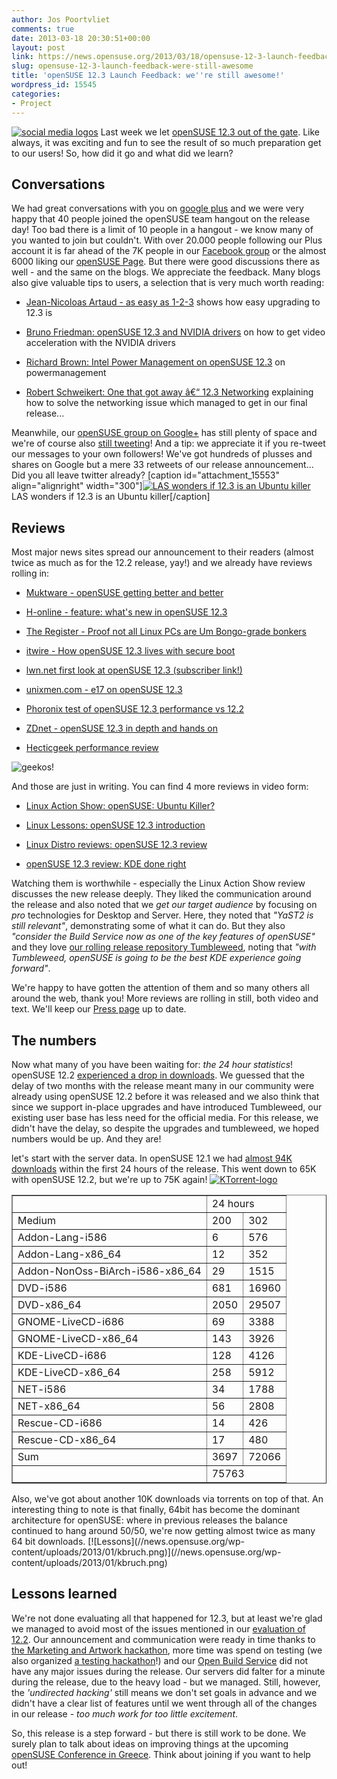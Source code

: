 ```yaml
---
author: Jos Poortvliet
comments: true
date: 2013-03-18 20:30:51+00:00
layout: post
link: https://news.opensuse.org/2013/03/18/opensuse-12-3-launch-feedback-were-still-awesome/
slug: opensuse-12-3-launch-feedback-were-still-awesome
title: 'openSUSE 12.3 Launch Feedback: we''re still awesome!'
wordpress_id: 15545
categories:
- Project
---
```


[![social media logos](//news.opensuse.org/wp-content/uploads/2013/01/social-media.png)](//news.opensuse.org/wp-content/uploads/2013/01/social-media.png)
Last week we let [openSUSE 12.3 out of the gate](https://news.opensuse.org/2013/03/13/opensuse-12-3-free-open-and-awesome/). Like always, it was exciting and fun to see the result of so much preparation get to our users! So, how did it go and what did we learn?<!-- more -->


## Conversations


We had great conversations with you on [google plus](https://plus.google.com/b/110312141834246266844/+opensuse/posts) and we were very happy that 40 people joined the openSUSE team hangout on the release day! Too bad there is a limit of 10 people in a hangout - we know many of you wanted to join but couldn't. With over 20.000 people following our Plus account it is far ahead of the 7K people in our [Facebook group](https://www.facebook.com/groups/opensuseproject/) or the almost 6000 liking our [openSUSE Page](https://www.facebook.com/pages/openSUSE/45393742283). But there were good discussions there as well - and the same on the blogs. We appreciate the feedback. Many blogs also give valuable tips to users, a selection that is very much worth reading:



	
  * [Jean-Nicoloas Artaud - as easy as 1-2-3](http://morice.ipsquad.net/blog/?p=29) shows how easy upgrading to 12.3 is

	
  * [Bruno Friedman: openSUSE 12.3 and NVIDIA drivers](http://lizards.opensuse.org/2013/03/17/opensuse-12-3-12-2-and-nvidia-drivers/) on how to get video acceleration with the NVIDIA drivers

	
  * [Richard Brown: Intel Power Management on openSUSE 12.3](http://www.sysrich.co.uk/?p=190) on powermanagement

	
  * [Robert Schweikert: One that got away â€“ 12.3 Networking](http://lizards.opensuse.org/2013/03/13/one-that-got-away-12-3-networking/) explaining how to solve the networking issue which managed to get in our final release...


Meanwhile, our [openSUSE group on Google+](https://plus.google.com/b/110312141834246266844/communities/115444043324891769569) has still plenty of space and we're of course also [still tweeting](https://twitter.com/openSUSE/)! And a tip: we appreciate it if you re-tweet our messages to your own followers! We've got hundreds of plusses and shares on Google but a mere 33 retweets of our release announcement... Did you all leave twitter already?
[caption id="attachment_15553" align="alignright" width="300"][![LAS wonders if 12.3 is an Ubuntu killer](//news.opensuse.org/wp-content/uploads/2013/03/LAS-wonders-if-12.3-is-an-Ubuntu-killer.jpg)](http://www.jupiterbroadcasting.com/33761/opensuse-ubuntu-killer-las-s26e02/) LAS wonders if 12.3 is an Ubuntu killer[/caption]



## Reviews


Most major news sites spread our announcement to their readers (almost twice as much as for the 12.2 release, yay!) and we already have reviews rolling in:



	
  * [Muktware - openSUSE getting better and better](http://www.muktware.com/5377/opensuse-123-getting-better-and-better)

	
  * [H-online - feature: what's new in openSUSE 12.3](http://www.h-online.com/open/features/What-s-new-in-openSUSE-12-3-1822738.html)

	
  * [The Register - Proof not all Linux PCs are Um Bongo-grade bonkers](http://www.theregister.co.uk/2013/03/15/suse_linux_12_3_review)

	
  * [itwire - How openSUSE 12.3 lives with secure boot](http://www.itwire.com/opinion-and-analysis/open-sauce/59084-how-opensuse-123-lives-with-secure-boot)

	
  * [lwn.net first look at openSUSE 12.3 (subscriber link!)](http://lwn.net/SubscriberLink/542119/481caf9e0660c751/)

	
  * [unixmen.com - e17 on openSUSE 12.3](http://www.unixmen.com/what-about-e17-on-opensuse-12-3/)

	
  * [Phoronix test of openSUSE 12.3 performance vs 12.2](http://www.phoronix.com/scan.php?page=news_item&px=MTMyODI)

	
  * [ZDnet - openSUSE 12.3 in depth and hands on](http://www.zdnet.com/opensuse-12-3-in-depth-and-hands-on-7000012698/)

	
  * [Hecticgeek performance review](http://www.hecticgeek.com/2013/03/performance-opensuse-12-3-kde-review/)


![geekos!](//news.opensuse.org/wp-content/uploads/2012/12/3654543066_2c8823cb03_o.jpg)

And those are just in writing. You can find 4 more reviews in video form:



	
  * [Linux Action Show: openSUSE: Ubuntu Killer?](http://www.jupiterbroadcasting.com/33761/opensuse-ubuntu-killer-las-s26e02/)

	
  * [Linux Lessons: openSUSE 12.3 introduction](https://www.youtube.com/watch?v=3zpdjySiS88)

	
  * [Linux Distro reviews: openSUSE 12.3 review](http://www.youtube.com/watch?v=F3NXq-8dS6w)

	
  * [openSUSE 12.3 review: KDE done right](http://www.youtube.com/watch?v=3LxpbEsfcUE)



Watching them is worthwhile - especially the Linux Action Show review discusses the new release deeply. They liked the communication around the release and also noted that we _get our target audience_ by focusing on _pro_ technologies for Desktop and Server. Here, they noted that _"YaST2 is still relevant"_, demonstrating some of what it can do. But they also _"consider the Build Service now as one of the key features of openSUSE"_ and they love [our rolling release repository Tumbleweed](http://opensuse.org/Tumbleweed), noting that _"with Tumbleweed, openSUSE is going to be the best KDE experience going forward"_.

We're happy to have gotten the attention of them and so many others all around the web, thank you! More reviews are rolling in still, both video and text. We'll keep our [Press page](https://en.opensuse.org/In_the_press) up to date.


## The numbers


Now what many of you have been waiting for: _the 24 hour statistics_! openSUSE 12.2 [experienced a drop in downloads](https://news.opensuse.org/2013/01/23/opensuse-12-2-brought-to-you-by-an-extremely-talented-group-of-people/). We guessed that the delay of two months with the release meant many in our community were already using openSUSE 12.2 before it was released and we also think that since we support in-place upgrades and have introduced Tumbleweed, our existing user base has less need for the official media. For this release, we didn't have the delay, so despite the upgrades and tumbleweed, we hoped numbers would be up. And they are!

let's start with the server data. In openSUSE 12.1 we had [almost 94K downloads](https://news.opensuse.org/2011/11/19/opensuse-12-1-launch-feedback/) within the first 24 hours of the release. This went down to 65K with openSUSE 12.2, but we're up to 75K again! 
[![KTorrent-logo](//news.opensuse.org/wp-content/uploads/2013/01/KTorrent-logo.png)](//news.opensuse.org/wp-content/uploads/2013/01/KTorrent-logo.png)

<table border="1" >
<tbody >
<tr >

<td >
</td>

<td colspan="2" >24 hours
</td>
</tr>
<tr >

<td >Medium
</td>

<td >200
</td>

<td >302
</td>
</tr>
<tr >

<td >Addon-Lang-i586
</td>

<td >6
</td>

<td >576
</td>
</tr>
<tr >

<td >Addon-Lang-x86_64
</td>

<td >12
</td>

<td >352
</td>
</tr>
<tr >

<td >Addon-NonOss-BiArch-i586-x86_64
</td>

<td >29
</td>

<td >1515
</td>
</tr>
<tr >

<td >DVD-i586
</td>

<td >681
</td>

<td >16960
</td>
</tr>
<tr >

<td >DVD-x86_64
</td>

<td >2050
</td>

<td >29507
</td>
</tr>
<tr >

<td >GNOME-LiveCD-i686
</td>

<td >69
</td>

<td >3388
</td>
</tr>
<tr >

<td >GNOME-LiveCD-x86_64
</td>

<td >143
</td>

<td >3926
</td>
</tr>
<tr >

<td >KDE-LiveCD-i686
</td>

<td >128
</td>

<td >4126
</td>
</tr>
<tr >

<td >KDE-LiveCD-x86_64
</td>

<td >258
</td>

<td >5912
</td>
</tr>
<tr >

<td >NET-i586
</td>

<td >34
</td>

<td >1788
</td>
</tr>
<tr >

<td >NET-x86_64
</td>

<td >56
</td>

<td >2808
</td>
</tr>
<tr >

<td >Rescue-CD-i686
</td>

<td >14
</td>

<td >426
</td>
</tr>
<tr >

<td >Rescue-CD-x86_64
</td>

<td >17
</td>

<td >480
</td>
</tr>
<tr >

<td >Sum
</td>

<td >3697
</td>

<td >72066
</td>
</tr>
<tr >

<td >
</td>

<td colspan="2" >75763
</td>
</tr>
</tbody>
</table>
Also, we've got about another 10K downloads via torrents on top of that. An interesting thing to note is that finally, 64bit has become the dominant architecture for openSUSE: where in previous releases the balance continued to hang around 50/50, we're now getting almost twice as many 64 bit downloads.
[![Lessons](//news.opensuse.org/wp-content/uploads/2013/01/kbruch.png)](//news.opensuse.org/wp-content/uploads/2013/01/kbruch.png)



## Lessons learned


We're not done evaluating all that happened for 12.3, but at least we're glad we managed to avoid most of the issues mentioned in our [evaluation of 12.2](https://news.opensuse.org/2013/01/23/opensuse-12-2-brought-to-you-by-an-extremely-talented-group-of-people/). Our announcement and communication were ready in time thanks to [the Marketing and Artwork hackathon](https://news.opensuse.org/2013/02/21/opensuse-marketing-and-artwork-teams-got-work-done/), more time was spend on testing (we also organized [a testing hackathon](https://news.opensuse.org/2013/01/23/opensuse-12-3-hackfest-in-nuremberg-progress-on-arm-packagekit-and-many-bugs-fixed/)!) and our [Open Build Service](http://build.opensuse.org) did not have any major issues during the release. Our servers did falter for a minute during the release, due to the heavy load - but we managed. Still, however, the _'undirected hacking'_ still means we don't set goals in advance and we didn't have a clear list of features until we went through all of the changes in our release - _too much work for too little excitement_.

So, this release is a step forward - but there is still work to be done. We surely plan to talk about ideas on improving things at the upcoming [openSUSE Conference in Greece](//news.opensuse.org/2013/02/20/osc13-cfp/). Think about joining if you want to help out!
